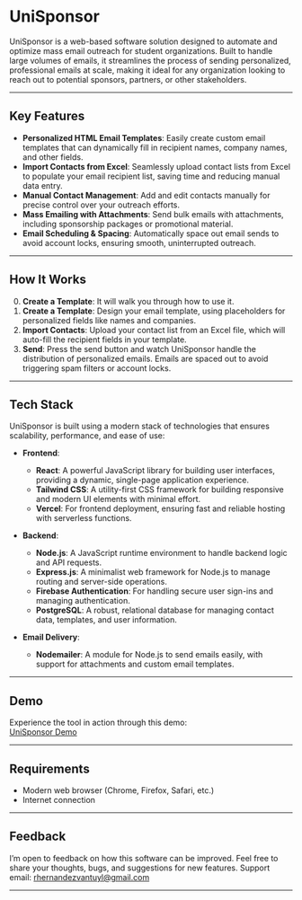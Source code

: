# UniSponsor

UniSponsor is a web-based software solution designed to automate and optimize mass email outreach for student organizations. Built to handle large volumes of emails, it streamlines the process of sending personalized, professional emails at scale, making it ideal for any organization looking to reach out to potential sponsors, partners, or other stakeholders.

---

## Key Features

- **Personalized HTML Email Templates**: Easily create custom email templates that can dynamically fill in recipient names, company names, and other fields.
- **Import Contacts from Excel**: Seamlessly upload contact lists from Excel to populate your email recipient list, saving time and reducing manual data entry.
- **Manual Contact Management**: Add and edit contacts manually for precise control over your outreach efforts.
- **Mass Emailing with Attachments**: Send bulk emails with attachments, including sponsorship packages or promotional material.
- **Email Scheduling & Spacing**: Automatically space out email sends to avoid account locks, ensuring smooth, uninterrupted outreach.

---

## How It Works
0.  **Create a Template**: It will walk you through how to use it.
1. **Create a Template**: Design your email template, using placeholders for personalized fields like names and companies.
2. **Import Contacts**: Upload your contact list from an Excel file, which will auto-fill the recipient fields in your template.
3. **Send**: Press the send button and watch UniSponsor handle the distribution of personalized emails. Emails are spaced out to avoid triggering spam filters or account locks.

---

## Tech Stack

UniSponsor is built using a modern stack of technologies that ensures scalability, performance, and ease of use:

- **Frontend**:  
  - **React**: A powerful JavaScript library for building user interfaces, providing a dynamic, single-page application experience.
  - **Tailwind CSS**: A utility-first CSS framework for building responsive and modern UI elements with minimal effort.
  - **Vercel**: For frontend deployment, ensuring fast and reliable hosting with serverless functions.

- **Backend**:  
  - **Node.js**: A JavaScript runtime environment to handle backend logic and API requests.
  - **Express.js**: A minimalist web framework for Node.js to manage routing and server-side operations.
  - **Firebase Authentication**: For handling secure user sign-ins and managing authentication.
  - **PostgreSQL**: A robust, relational database for managing contact data, templates, and user information.
  
- **Email Delivery**:  
  - **Nodemailer**: A module for Node.js to send emails easily, with support for attachments and custom email templates.

---

## Demo

Experience the tool in action through this demo:  
[UniSponsor Demo](https://uni-sponsor.vercel.app/)

---

## Requirements

- Modern web browser (Chrome, Firefox, Safari, etc.)
- Internet connection

---

## Feedback

I’m open to feedback on how this software can be improved. Feel free to share your thoughts, bugs, and suggestions for new features. Support email: rhernandezvantuyl@gmail.com

---
